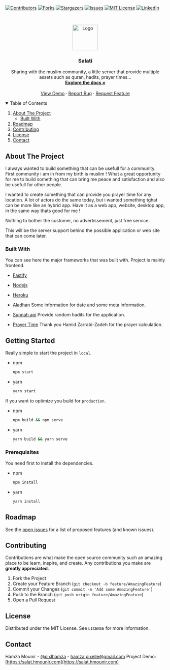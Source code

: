 [![Contributors][contributors-shield]][contributors-url]
[![Forks][forks-shield]][forks-url]
[![Stargazers][stars-shield]][stars-url]
[![Issues][issues-shield]][issues-url]
[![MIT License][license-shield]][license-url]
[![LinkedIn][linkedin-shield]][linkedin-url]

<br />
<p align="center">
  <a href="https://salat.hmounir.com">
    <img src="https://raw.githubusercontent.com/hamzaPixl/salat/master/src/images/logo.png" alt="Logo" width="80" height="80">
  </a>

  <h3 align="center">Salati</h3>

  <p align="center">
    Sharing with the muslim community, a little server that provide multiple assets such as quran, hadits, prayer times...
    <br />
    <a href="https://github.com/hamzaPixl/salati/blob/master/README.md"><strong>Explore the docs »</strong></a>
    <br />
    <br />
    <a href="https://salat.hmounir.com/">View Demo</a>
    ·
    <a href="https://github.com/hamzaPixl/salati/issues">Report Bug</a>
    ·
    <a href="https://github.com/hamzaPixl/salati/issues">Request Feature</a>
  </p>
</p>

<details open="open">
  <summary>Table of Contents</summary>
  <ol>
    <li>
      <a href="#about-the-project">About The Project</a>
      <ul>
        <li><a href="#built-with">Built With</a></li>
      </ul>
    </li>
    <li><a href="#roadmap">Roadmap</a></li>
    <li><a href="#contributing">Contributing</a></li>
    <li><a href="#license">License</a></li>
    <li><a href="#contact">Contact</a></li>
  </ol>
</details>

## About The Project

I always wanted to build something that can be usefull for a community. First community i am in from my birth is muslim ! What a great opportunity for me to build something that can bring me peace and satisfaction and also be usefull for other people.

I wanted to create something that can provide you prayer time for any location. A lot of actors do the same today, but i wanted something tghat can be more like an hybrid app. Have it as a web app, website, desktop app, in the same way thats good for me !

Nothing to bother the customer, no advertissement, just free service.

This will be the server support behind the possible application or web site that can come later.
### Built With

You can see here the major frameworks that was built with. Project is mainly frontend.

- [Fastify](https://www.fastify.io/)
- [Nodejs](https://nodejs.org/en/)
- [Heroku](https://www.heroku.com/)

- [Aladhan](https://aladhan.com/) Some information for date and some meta information.
- [Sunnah api](https://sunnah.api-docs.io/1.0/getting-started/introduction) Provide random hadits for the application.
- [Prayer Time](http://praytimes.org/) Thank you Hamid Zarrabi-Zadeh for the prayer calculation.

## Getting Started

Really simple to start the project in `local`.

- npm

  ```sh
  npm start
  ```

- yarn
  ```sh
  yarn start
  ```

If you want to optimize you build for `production`.

- npm

  ```sh
  npm build && npm serve
  ```

- yarn
  ```sh
  yarn build && yarn serve
  ```

### Prerequisites

You need first to install the dependencies.

- npm

  ```sh
  npm install
  ```

- yarn
  ```sh
  yarn install
  ```

## Roadmap

See the [open issues](https://github.com/hamzaPixl/salati/issues) for a list of proposed features (and known issues).

## Contributing

Contributions are what make the open source community such an amazing place to be learn, inspire, and create. Any contributions you make are **greatly appreciated**.

1. Fork the Project
2. Create your Feature Branch (`git checkout -b feature/AmazingFeature`)
3. Commit your Changes (`git commit -m 'Add some AmazingFeature'`)
4. Push to the Branch (`git push origin feature/AmazingFeature`)
5. Open a Pull Request

## License

Distributed under the MIT License. See `LICENSE` for more information.

## Contact

Hamza Mounir - [@pixlhamza](https://twitter.com/pixlhamza) - hamza.pixelle@gmail.com
Project Demo: [https://salat.hmounir.com](https://salat.hmounir.com)

[contributors-shield]: https://img.shields.io/github/contributors/hamzaPixl/salati.svg?style=for-the-badge
[contributors-url]: https://github.com/hamzaPixl/salati/graphs/contributors
[forks-shield]: https://img.shields.io/github/forks/hamzaPixl/salati.svg?style=for-the-badge
[forks-url]: https://github.com/hamzaPixl/salati/network/members
[stars-shield]: https://img.shields.io/github/stars/hamzaPixl/salati.svg?style=for-the-badge
[stars-url]: https://github.com/hamzaPixl/salati/stargazers
[issues-shield]: https://img.shields.io/github/issues/hamzaPixl/salati.svg?style=for-the-badge
[issues-url]: https://github.com/hamzaPixl/salati/issues
[license-shield]: https://img.shields.io/github/license/hamzaPixl/salati.svg?style=for-the-badge
[license-url]: https://github.com/hamzaPixl/salati/blob/master/LICENSE
[linkedin-shield]: https://img.shields.io/badge/-LinkedIn-black.svg?style=for-the-badge&logo=linkedin&colorB=555
[linkedin-url]: https://www.linkedin.com/in/hamza-mounir-0a7bb6139/
